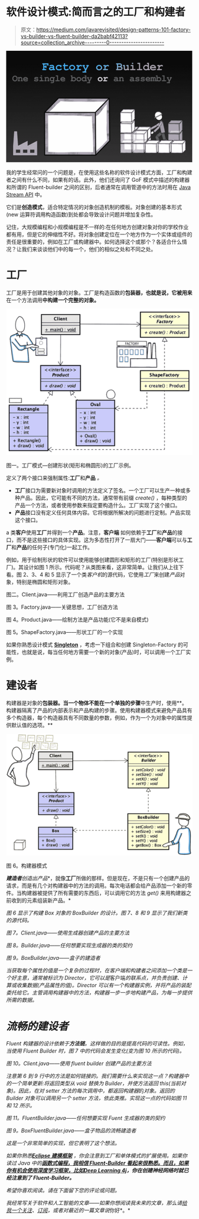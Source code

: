 # 软件设计模式:简而言之的工厂和构建者

> 原文：<https://medium.com/javarevisited/design-patterns-101-factory-vs-builder-vs-fluent-builder-da2babf42113?source=collection_archive---------0----------------------->

![](img/af8d1c53b762b4fa00c4ea57166aa67a.png)

我的学生经常问的一个问题是，在使用这些名称的软件设计模式方面，工厂和构建者之间有什么不同，如果有的话。此外，他们还询问了 GoF 模式中描述的构建器和所谓的 Fluent-builder 之间的区别，后者通常在调用管道中的方法时用在 [Java Stream API](/javarevisited/7-best-java-collections-and-stream-api-courses-for-beginners-in-2020-3ad18d52c38) 中。

它们是**创造模式**，适合特定情况的对象创造机制的模板。对象创建的基本形式(new 运算符调用构造函数)到处都会导致设计问题并增加复杂性。

记住，大规模编程和小规模编程是不一样的:在任何地方创建对象对你的学校作业都有用，但是它的伸缩性不好。将对象创建定位在一个地方作为一个实体或组件的责任是很重要的，例如在工厂或构建器中。如何选择这个或那个？各适合什么情况？让我们来谈谈他们中的每一个，他们的相似之处和不同之处。

# 工厂

工厂是用于创建其他对象的对象。工厂是构造函数的**包装器，也就是说，它被用来**在一个方法调用**中构建一个完整的对象。**

![](img/44968b63b30e3b4ade29186984554969.png)

图一。工厂模式—创建形状(矩形和椭圆形)的工厂示例。

定义了两个接口来强制属性:**工厂**和**产品** *。*

*   **工厂**接口为需要新对象时调用的方法定义了签名。一个工厂可以生产一种或多种产品。因此，它可能有不同的方法，通常带有前缀 *create()* ，每种类型的产品一个方法，或者使用参数来指定要构造什么。工厂实现了这个接口。
*   **产品**接口没有定义任何具体内容。它将根据所解决的问题进行定制。产品实现这个接口。

a 类**客户**使用**工厂**并得到一个**产品**。注意，**客户端** 如何依赖于**工厂**和**产品**的接口，而不是这些接口的具体实现。这为多态性打开了一扇大门——**客户端**可以与**工厂**和**产品**的任何子(专门化)一起工作。

例如，用于绘制形状的软件可以使用能够创建圆形和矩形的工厂(特别是形状工厂)。其设计如图 1 所示。代码呢？从类图来看，这非常简单。让我们从上往下看。图 2、3、4 和 5 显示了一个类*客户机*的源代码，它使用*工厂*来创建*产品*对象，特别是椭圆和矩形对象。

图二。Client.java——利用工厂创造产品的主要方法

图 3。Factory.java——关键思想，工厂创造方法

图 4。Product.java——绘制方法是产品功能(它不是来自模式)

图 5。ShapeFactory.java——形状工厂的一个实现

如果你熟悉设计模式 [**Singleton**](/javarevisited/design-patterns-101-hello-singleton-2d3f227c7729) ，考虑一下组合和创建 Singleton-Factory 的可能性，也就是说，每当任何地方需要一个新的对象(产品)时，可以调用一个工厂实例。

# 建设者

构建器是对象的**包装器。当一个物体不能在一个单独的步骤**中生产时，使用**。构建器隔离了产品的内部表示和产品构建的步骤。使用构建器模式来避免产品具有多个构造器，每个构造器具有不同数量的参数，例如，作为一个为对象中的属性提供默认值的选项。**

![](img/9020a977e64134b53802abf5b5c24dd7.png)

图 6。构建器模式

***建造者**创造出**产品**，就像**工厂**所做的那样。但是现在，不是只有一个创建产品的请求，而是有几个对构建器中的方法的调用。每次电话都会给产品添加一个新的零件。当构建器被提供了所有需要的东西后，可以调用它的方法 *get()* 来用构建器之前收到的元素组装新产品。*

*图 6 显示了构建 *Box* 对象的 *BoxBuilder* 的设计。图 7、8 和 9 显示了我们新类的源代码。*

*图 7。Client.java——使用生成器创建产品的主要方法*

*图 8。Builder.java——任何想要实现生成器的类的契约*

*图 9。BoxBuilder.java——盒子的建造者*

*当获取每个属性的值是一个复杂的过程时，在客户端和构建者之间添加一个类是一个好主意，通常被标识为 Director，它可以是*客户端*的联系点，并负责创建、计算或收集数据(产品属性的值)。Director 可以有一个构建器实例，并将产品的装配委托给它。主管调用构建器中的方法，构建器一步一步地构建产品，为每一步提供所需的数据。*

# *流畅的建设者*

*Fluent 构建器的设计依赖于**方法链**。这样做的目的是提高代码的可读性。例如，当使用 Fluent Builder 时，图 7 中的代码会发生变化(变为图 10 所示的代码)。*

*图 10。Client.java——使用 fluent builder 创建产品的主要方法*

*注意第 6 到 9 行中的方法是如何链接的。我们需要什么来实现这一点？构建器中的一个简单更新:将返回类型从 void 替换为 Builder，并使方法返回 this(当前对象)。因此，在对 setter 方法的每次调用中，都返回构建器*的*对象。返回的 Builder 对象可以调用另一个 setter 方法，依此类推。实现这一点的代码如图 11 和 12 所示。*

*图 11。FluentBuilder.java——任何想要实现 Fuent 生成器的类的契约*

*图 9。BoxFluentBuilder.java——盒子物品的流畅建造者*

*这是一个非常简单的实现，但它表明了这个想法。*

*如果你熟悉[**Eclipse 建模框架**](https://www.eclipse.org/modeling/emf/) ，你会注意到工厂和单体模式的扩展使用。如果你读过 Java 中的[**函数式编程，我相信 Fluent-Builder 看起来很熟悉。而且，如果你有机会使用深度学习框架，比如**](/javarevisited/a-beginners-guide-to-functional-programming-with-java-5987101b3713)**[**Deep Learning 4j**](/mlearning-ai/neural-networks-getting-started-with-eclipse-deeplearning4j-897f3662832b)，你在创建神经网络时就已经注意到了 Fluent-Builder。***

*希望你喜欢阅读。请在下面留下您的评论或问题。*

*我经常写关于软件和人工智能的文章——如果你想阅读我未来的文章，那么请[给我一个关注](https://mscjaviergs.medium.com/?source=about_page-------------------------------------)、[订阅](https://mscjaviergs.medium.com/subscribe?source=about_page-------------------------------------)，或者对最近的一篇文章说*你好*。*